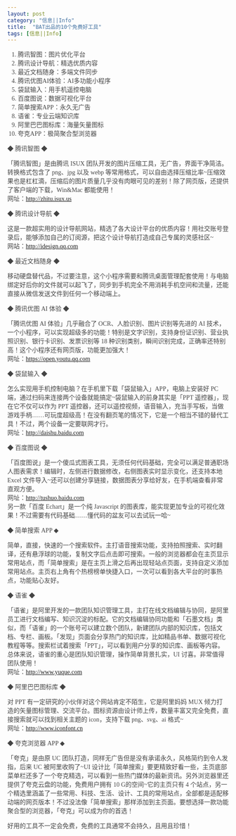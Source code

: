 ```yaml
---
layout: post
category: "信息||Info"
title:  "BAT出品的10个免费好工具"
tags: [信息||Info]
---
```

<p>
	<ol style="color:#444444;font-family:&quot;font-size:14px;background-color:#FFFFFF;">
		<li>
			腾讯智图：图片优化平台
		</li>
		<li>
			腾讯设计导航：精选优质内容
		</li>
		<li>
			最近文档随身：多端文件同步
		</li>
		<li>
			腾讯优图AI体验：AI多功能小程序
		</li>
		<li>
			袋鼠输入：用手机遥控电脑
		</li>
		<li>
			百度图说：数据可视化平台
		</li>
		<li>
			简单搜索APP：永久无广告
		</li>
		<li>
			语雀：专业云端知识库
		</li>
		<li>
			阿里巴巴图标库：海量矢量图标
		</li>
		<li>
			夸克APP：极简聚合型浏览器
		</li>
	</ol>
	<!-- more -->
	<p style="color:#444444;font-family:&quot;font-size:14px;background-color:#FFFFFF;">
		◆ 腾讯智图 ◆
	</p>
	<p style="color:#444444;font-family:&quot;font-size:14px;background-color:#FFFFFF;">
		「腾讯智图」是由腾讯 ISUX 团队开发的图片压缩工具，无广告，界面干净简洁。转换格式包含了 png、jpg 以及 webp 等常用格式，可以自由选择压缩比率~压缩效果也是杠杠滴，压缩后的图片质量几乎没有肉眼可见的差别！除了网页版，还提供了客户端的下载，Win&amp;Mac 都能使用！<br />
网址：<a href="http://zhitu.isux.us/">http://zhitu.isux.us</a>
	</p>
	<p style="color:#444444;font-family:&quot;font-size:14px;background-color:#FFFFFF;">
		◆ 腾讯设计导航 ◆
	</p>
	<p style="color:#444444;font-family:&quot;font-size:14px;background-color:#FFFFFF;">
		这是一款超实用的设计导航网站，精选了各大设计平台的优质内容！用社交账号登录后，能够添加自己的订阅源，把这个设计导航打造成自己专属的灵感社区~<br />
网站：<a href="http://idesign.qq.com/">http://idesign.qq.com</a>
	</p>
	<p style="color:#444444;font-family:&quot;font-size:14px;background-color:#FFFFFF;">
		◆ 最近文档随身 ◆
	</p>
	<p style="color:#444444;font-family:&quot;font-size:14px;background-color:#FFFFFF;">
		移动硬盘替代品，不过要注意，这个小程序需要和腾讯桌面管理配套使用！与电脑绑定好后你的文件就可以起飞了，同步到手机完全不用消耗手机空间和流量，还能直接从微信发送文件到任何一个移动端上。
	</p>
	<p style="color:#444444;font-family:&quot;font-size:14px;background-color:#FFFFFF;">
		◆ 腾讯优图 AI 体验 ◆
	</p>
	<p style="color:#444444;font-family:&quot;font-size:14px;background-color:#FFFFFF;">
		「腾讯优图 AI 体验」几乎融合了 OCR、人脸识别、图片识别等先进的 AI 技术，一个小程序，可以实现超级多的功能！特别是文字识别，支持身份证识别、营业执照识别、银行卡识别、发票识别等 18 种识别类别，瞬间识别完成，正确率还特别高！这个小程序还有网页版，功能更加强大！<br />
网址：<a href="https://open.youtu.qq.com/">https://open.youtu.qq.com</a>
	</p>
	<p style="color:#444444;font-family:&quot;font-size:14px;background-color:#FFFFFF;">
		◆ 袋鼠输入 ◆
	</p>
	<p style="color:#444444;font-family:&quot;font-size:14px;background-color:#FFFFFF;">
		怎么实现用手机控制电脑？在手机里下载「袋鼠输入」APP，电脑上安装好 PC 端，通过扫码来连接两个设备就能搞定~袋鼠输入的前身其实是「PPT 遥控器」，现在它不仅可以作为 PPT 遥控器，还可以遥控视频，语音输入，充当手写板，当做游戏手柄……可玩度超级高！在没有翻页笔的情况下，它是一个相当不错的替代工具！不过，两个设备一定要联网才行。<br />
网址：<a href="http://daishu.baidu.com/">http://daishu.baidu.com</a>
	</p>
	<p style="color:#444444;font-family:&quot;font-size:14px;background-color:#FFFFFF;">
		◆ 百度图说 ◆
	</p>
	<p style="color:#444444;font-family:&quot;font-size:14px;background-color:#FFFFFF;">
		「百度图说」是一个傻瓜式图表工具，无须任何代码基础，完全可以满足普通职场人图表需求！编辑时，左侧进行数据修改，右侧图表实时显示变化，还支持本地 Excel 文件导入~还可以创建分享链接，数据图表分享给好友，在手机端查看非常直观方便。<br />
网址：<a href="http://tushuo.baidu.com/">http://tushuo.baidu.com</a><br />
另一款「百度 Echart」是一个纯 Javascript 的图表库，能实现更加专业的可视化效果！不过需要有代码基础……懂代码的盆友可以去试玩一哈~
	</p>
	<p style="color:#444444;font-family:&quot;font-size:14px;background-color:#FFFFFF;">
		◆ 简单搜索 APP ◆
	</p>
	<p style="color:#444444;font-family:&quot;font-size:14px;background-color:#FFFFFF;">
		简单，直接，快速的一个搜索软件。主打语音搜索功能，支持拍照搜索、实时翻译，还有悬浮球的功能，复制文字后点击即可搜索。一般的浏览器都会在主页显示常用站点，而「简单搜索」是在主页上滑之后再出现轻站点页面，支持自定义添加常用站点。主页右上角有个热榜榜单快捷入口，一次可以看到各大平台的时事热点，功能贴心友好。
	</p>
	<p style="color:#444444;font-family:&quot;font-size:14px;background-color:#FFFFFF;">
		◆ 语雀 ◆
	</p>
	<p style="color:#444444;font-family:&quot;font-size:14px;background-color:#FFFFFF;">
		「语雀」是阿里开发的一款团队知识管理工具，主打在线文档编辑与协同，是阿里员工进行文档编写、知识沉淀的标配。它的文档编辑协同功能和「石墨文档」类似，而「语雀」的一个账号可以建立数个团队，新建团队内部的知识库，包括文档、专栏、画板。「发现」页面会分享热门的知识库，比如精品书单、数据可视化教程等等。搜索栏试着搜索「PPT」，可以看到用户分享的知识库、画板等内容。总体来说，语雀的重心是团队知识管理，操作简单背景扎实，UI 讨喜。非常值得团队使用！<br />
网址：<a href="http://www.yuque.com/">http://www.yuque.com</a>
	</p>
	<p style="color:#444444;font-family:&quot;font-size:14px;background-color:#FFFFFF;">
		◆ 阿里巴巴图标库 ◆
	</p>
	<p style="color:#444444;font-family:&quot;font-size:14px;background-color:#FFFFFF;">
		对 PPT 有一定研究的小伙伴对这个网站肯定不陌生，它是阿里妈妈 MUX 倾力打造的矢量图标管理、交流平台。图标资源由设计师上传，数量丰富又完全免费，直接搜索就可以找到相关主题的 icon，支持下载 png、svg、ai 格式~<br />
网址：<a href="http://www.iconfont.cn/">http://www.iconfont.cn</a>
	</p>
	<p style="color:#444444;font-family:&quot;font-size:14px;background-color:#FFFFFF;">
		◆ 夸克浏览器 APP ◆
	</p>
	<p style="color:#444444;font-family:&quot;font-size:14px;background-color:#FFFFFF;">
		「夸克」是由原 UC 团队打造，同样无广告但是没有承诺永久，风格简约到令人发指，后来 UC 被阿里收购了~UI 设计比「简单搜索」要更精致好看一些，主页底部菜单栏还多了一个夸克精选，可以看到一些热门媒体的最新资讯。另外浏览器里还提供了夸克云盘的功能，免费用户拥有 10 G的空间~它的主页只有 4 个站点，另一个精选里涵盖了一些常用、科技、生活、设计、工具的常用站点，全部都是适配移动端的网页版本！不过没法像「简单搜索」那样添加到主页面。要想选择一款功能聚合型的浏览器，「夸克」可以成为你的首选！
	</p>
	<p style="color:#444444;font-family:&quot;font-size:14px;background-color:#FFFFFF;">
	 好用的工具不一定会免费，免费的工具通常不会持久，且用且珍惜！
	</p>
</p>


